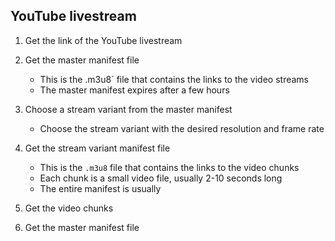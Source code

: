 

## YouTube livestream
1. Get the link of the YouTube livestream
2. Get the master manifest file
   - This is the .m3u8` file that contains the links to the video streams
   - The master manifest expires after a few hours
3. Choose a stream variant from the master manifest
    - Choose the stream variant with the desired resolution and frame rate
4. Get the stream variant manifest file
   - This is the `.m3u8` file that contains the links to the video chunks
   - Each chunk is a small video file, usually 2-10 seconds long
   - The entire manifest is usually
5. Get the video chunks
      
3. Get the master manifest file